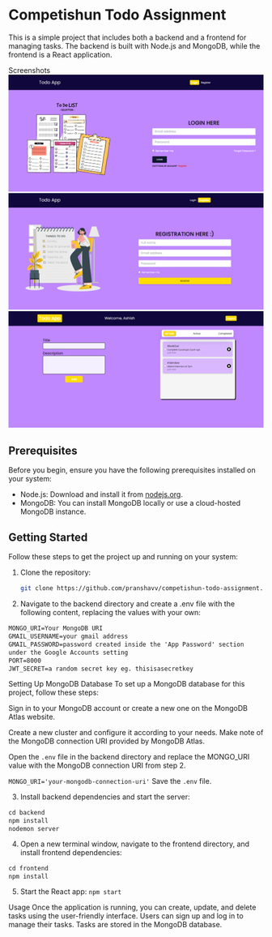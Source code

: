 # Competishun Todo Assignment

This is a simple project that includes both a backend and a frontend for managing tasks. The backend is built with Node.js and MongoDB, while the frontend is a React application.

Screenshots
![Login](./images/login.png)
![Register](./images/register.png)
![Dashboard](./images/dashboard.png)


## Prerequisites

Before you begin, ensure you have the following prerequisites installed on your system:

- Node.js: Download and install it from [nodejs.org](https://nodejs.org/).
- MongoDB: You can install MongoDB locally or use a cloud-hosted MongoDB instance.

## Getting Started

Follow these steps to get the project up and running on your system:

1. Clone the repository:

   ```bash
   git clone https://github.com/pranshavv/competishun-todo-assignment.git

2. Navigate to the backend directory and create a .env file with the following content, replacing the values with your own:

```
MONGO_URI=Your MongoDB URI
GMAIL_USERNAME=your gmail address 
GMAIL_PASSWORD=password created inside the 'App Password' section under the Google Accounts setting
PORT=8000
JWT_SECRET=a random secret key eg. thisisasecretkey
```

Setting Up MongoDB Database
To set up a MongoDB database for this project, follow these steps:

Sign in to your MongoDB account or create a new one on the MongoDB Atlas website.

Create a new cluster and configure it according to your needs. Make note of the MongoDB connection URI provided by MongoDB Atlas.

Open the ```.env``` file in the backend directory and replace the MONGO_URI value with the MongoDB connection URI from step 2.

```MONGO_URI='your-mongodb-connection-uri'```
Save the ```.env``` file.

3. Install backend dependencies and start the server:

```
cd backend
npm install
nodemon server
```

4. Open a new terminal window, navigate to the frontend directory, and install frontend dependencies:
```
cd frontend
npm install
```
5. Start the React app:
```npm start```

Usage
Once the application is running, you can create, update, and delete tasks using the user-friendly interface.
Users can sign up and log in to manage their tasks.
Tasks are stored in the MongoDB database.

